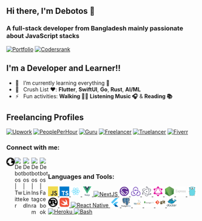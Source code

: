 ## Hi there, I'm Debotos 👋 
### A full-stack developer from Bangladesh mainly passionate about JavaScript stacks

[![Portfolio](https://img.shields.io/website?label=Portfolio&style=for-the-badge&url=http://debotos.com)](http://debotos.com)
[![Codersrank](https://img.shields.io/website?label=Codersrank&style=for-the-badge&url=https://profile.codersrank.io/user/debotos)][codersrank]

## I'm a Developer and Learner!!

- 🌱 &nbsp;&nbsp;I’m currently learning everything 🤣
- 🥅 &nbsp;&nbsp;Crush List ❤️: **Flutter**, **SwiftUI**, **Go**, **Rust**, **AI/ML**
- ⚡ &nbsp;&nbsp;Fun activities: **Walking 🚶‍♂️** **Listening Music 🎧** & **Reading 📚**

## Freelancing Profiles

[![Upwork](https://img.shields.io/website?label=Upwork.com&style=for-the-badge&logo=upwork&url=https://www.upwork.com/freelancers/~01c98e3b1f5f5d7da1)](https://www.upwork.com/freelancers/~01c98e3b1f5f5d7da1)
[![PeoplePerHour](https://img.shields.io/website?label=PeoplePerHour.com&style=for-the-badge&url=https://pph.me/debotos)](https://pph.me/debotos)
[![Guru](https://img.shields.io/website?label=Guru.com&style=for-the-badge&url=https://www.guru.com/freelancers/debotos-das)](https://www.guru.com/freelancers/debotos-das)
[![Freelancer](https://img.shields.io/website?label=Freelancer.com&style=for-the-badge&url=https://www.freelancer.com/u/debotosdas)](https://www.freelancer.com/u/debotosdas)
[![Truelancer](https://img.shields.io/website?label=Truelancer.com&style=for-the-badge&url=https://www.truelancer.com/freelancer/debotosdas)](https://www.truelancer.com/freelancer/debotosdas)
[![Fiverr](https://img.shields.io/website?label=Fiverr.com&style=for-the-badge&url=https://www.fiverr.com/debotos)](https://www.fiverr.com/debotos)

### Connect with me:

[<img align="left" alt="debotos.com" width="22px" src="https://raw.githubusercontent.com/iconic/open-iconic/master/svg/globe.svg" />][website]
[<img align="left" alt="Debotos | Twitter" width="22px" src="https://cdn.jsdelivr.net/npm/simple-icons@v3/icons/twitter.svg" />][twitter]
[<img align="left" alt="Debotos | LinkedIn" width="22px" src="https://cdn.jsdelivr.net/npm/simple-icons@v3/icons/linkedin.svg" />][linkedin]
[<img align="left" alt="Debotos | Instagram" width="22px" src="https://cdn.jsdelivr.net/npm/simple-icons@v3/icons/instagram.svg" />][instagram]
[<img align="left" alt="Debotos | Facebook" width="22px" src="https://cdn.jsdelivr.net/npm/simple-icons@v3/icons/facebook.svg" />][facebook]

<br />

### Languages and Tools:

<p align="left">
    <a href="https://debotos.com/" target="_blank" rel="noreferrer">
        <img alt="JavaScript" width="26px" src="https://raw.githubusercontent.com/github/explore/80688e429a7d4ef2fca1e82350fe8e3517d3494d/topics/javascript/javascript.png" />
    </a>
    <a href="https://debotos.com/" target="_blank" rel="noreferrer">
        <img alt="TypeScript" width="26px" src="https://raw.githubusercontent.com/devicons/devicon/master/icons/typescript/typescript-original.svg" />
    </a>
    <a href="https://debotos.com/" target="_blank" rel="noreferrer">
        <img alt="React" width="26px" src="https://raw.githubusercontent.com/github/explore/80688e429a7d4ef2fca1e82350fe8e3517d3494d/topics/react/react.png" />
    </a>
    <a href="https://debotos.com/" target="_blank" rel="noreferrer">
        <img alt="Vuejs" width="26px" src="https://raw.githubusercontent.com/devicons/devicon/master/icons/vuejs/vuejs-original-wordmark.svg" />
    </a>
    <a href="https://debotos.com/" target="_blank" rel="noreferrer">
        <img alt="NextJS" width="26px" src="https://cdn.worldvectorlogo.com/logos/nextjs-2.svg" />
    </a>
    <a href="https://debotos.com/" target="_blank" rel="noreferrer">
        <img alt="Gatsby" width="26px" src="https://raw.githubusercontent.com/github/explore/e94815998e4e0713912fed477a1f346ec04c3da2/topics/gatsby/gatsby.png" />
    </a>
    <a href="https://debotos.com/" target="_blank" rel="noreferrer">
        <img alt="Redux" width="26px" src="https://raw.githubusercontent.com/github/explore/80688e429a7d4ef2fca1e82350fe8e3517d3494d/topics/redux/redux.png" />
    </a>
    <a href="https://debotos.com/" target="_blank" rel="noreferrer">
        <img alt="Electron.js" width="26px" src="https://raw.githubusercontent.com/github/explore/80688e429a7d4ef2fca1e82350fe8e3517d3494d/topics/electron/electron.png" />
    </a>
    <a href="https://debotos.com/" target="_blank" rel="noreferrer">
        <img alt="GraphQL" width="26px" src="https://raw.githubusercontent.com/github/explore/80688e429a7d4ef2fca1e82350fe8e3517d3494d/topics/graphql/graphql.png" />
    </a>
    <a href="https://debotos.com/" target="_blank" rel="noreferrer">
        <img alt="Node.js" width="26px" src="https://raw.githubusercontent.com/github/explore/80688e429a7d4ef2fca1e82350fe8e3517d3494d/topics/nodejs/nodejs.png" />
    </a>
    <a href="https://debotos.com/" target="_blank" rel="noreferrer">
        <img alt="Express.js" width="26px" src="https://raw.githubusercontent.com/github/explore/80688e429a7d4ef2fca1e82350fe8e3517d3494d/topics/express/express.png" />
    </a>
    <a href="https://debotos.com/" target="_blank" rel="noreferrer">
        <img alt="Golang" width="26px" src="https://raw.githubusercontent.com/devicons/devicon/master/icons/go/go-original.svg" />
    </a>
    <a href="https://debotos.com/" target="_blank" rel="noreferrer">
        <img alt="Rust" width="26px" src="https://raw.githubusercontent.com/devicons/devicon/master/icons/rust/rust-plain.svg" />
    </a>
    <a href="https://debotos.com/" target="_blank" rel="noreferrer">
        <img alt="Swift" width="26px" src="https://raw.githubusercontent.com/devicons/devicon/master/icons/swift/swift-original.svg" />
    </a>
    <a href="https://debotos.com/" target="_blank" rel="noreferrer">
        <img alt="React Native" width="26px" src="https://reactnative.dev/img/header_logo.svg" />
    </a>
    <a href="https://debotos.com/" target="_blank" rel="noreferrer">
        <img alt="Flutter" width="26px" src="https://raw.githubusercontent.com/github/explore/80688e429a7d4ef2fca1e82350fe8e3517d3494d/topics/flutter/flutter.png" />
    </a>
    <a href="https://debotos.com/" target="_blank" rel="noreferrer">
        <img alt="PostgreSQL" width="26px" src="https://raw.githubusercontent.com/devicons/devicon/master/icons/postgresql/postgresql-original-wordmark.svg" />
    </a>
    <a href="https://debotos.com/" target="_blank" rel="noreferrer">
        <img alt="MySQL" width="26px" src="https://raw.githubusercontent.com/github/explore/80688e429a7d4ef2fca1e82350fe8e3517d3494d/topics/mysql/mysql.png" />
    </a>
    <a href="https://debotos.com/" target="_blank" rel="noreferrer">
        <img alt="MongoDB" width="26px" src="https://raw.githubusercontent.com/github/explore/80688e429a7d4ef2fca1e82350fe8e3517d3494d/topics/mongodb/mongodb.png" />
    </a>
    <a href="https://debotos.com/" target="_blank" rel="noreferrer">
        <img alt="Git" width="26px" src="https://raw.githubusercontent.com/github/explore/80688e429a7d4ef2fca1e82350fe8e3517d3494d/topics/git/git.png" />
    </a>
    <a href="https://debotos.com/" target="_blank" rel="noreferrer">
        <img alt="Docker" width="26px" src="https://raw.githubusercontent.com/devicons/devicon/master/icons/docker/docker-original-wordmark.svg" />
    </a>
    <a href="https://debotos.com/" target="_blank" rel="noreferrer">
        <img alt="Heroku" width="26px" src="https://www.vectorlogo.zone/logos/heroku/heroku-icon.svg" />
    </a>
    <a href="https://debotos.com/" target="_blank" rel="noreferrer">
        <img alt="Bash" width="26px" src="https://www.vectorlogo.zone/logos/gnu_bash/gnu_bash-icon.svg" />
    </a>
</p>

[website]: http://debotos.com
[twitter]: https://twitter.com/debotos
[facebook]: https://www.facebook.com/dev.debotos
[instagram]: https://www.instagram.com/_debotos_
[linkedin]: https://linkedin.com/in/debotos-das
[codersrank]: https://profile.codersrank.io/user/debotos
